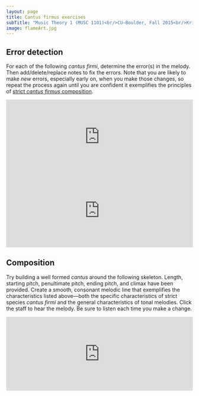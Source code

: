 ```yaml
---
layout: page
title: Cantus firmus exercises
subTitle: "Music Theory 1 (MUSC 1101)<br/>CU–Boulder, Fall 2015<br/>Kris Shaffer, Ph.D. – instructor"
image: flameArt.jpg
---
```


## Error detection

For each of the following *cantus firmi*, determine the error(s) in the melody. Then add/delete/replace notes to fix the errors. Note that you are likely to make *new* errors, especially early on, when you make those changes, so repeat the process again until you are confident it exemplifies the principles of [strict *cantus firmus* composition](http://openmusictheory.com/cantusFirmus.html).

<iframe src="https://trinket.io/embed/music/9296fd3bd3" width="100%" height="200px" frameborder="0" marginwidth="0" marginheight="0" allowfullscreen></iframe>

<iframe src="https://trinket.io/embed/music/cd6f36426f" width="100%" height="200px" frameborder="0" marginwidth="0" marginheight="0" allowfullscreen></iframe>

## Composition

Try building a well formed *cantus* around the following skeleton. Length, starting pitch, penultimate pitch, ending pitch, and climax have been provided. Create a smooth, consonant melodic line that exemplifies the characteristics listed above—both the specific characteristics of strict species *cantus firmi* and the general characteristics of tonal melodies. Click the staff to hear the melody. Be sure to listen each time you make a change.

<iframe src="https://trinket.io/embed/music/2aed0fc219" width="100%" height="200px" frameborder="0" marginwidth="0" marginheight="0" allowfullscreen></iframe>